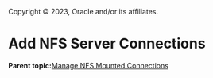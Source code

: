 Copyright © 2023, Oracle and/or its affiliates.

# Add NFS Server Connections

**Parent topic:**[Manage NFS Mounted Connections](../topics/cockpit-nfsmounts.md)

